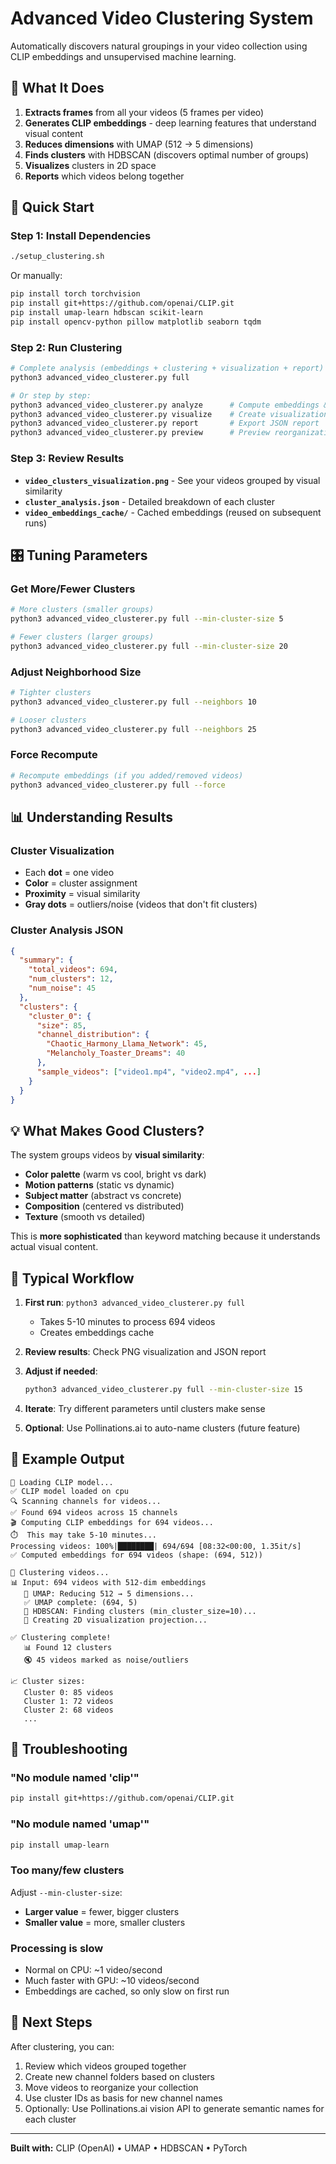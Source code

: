 # Advanced Video Clustering System

Automatically discovers natural groupings in your video collection using CLIP embeddings and unsupervised machine learning.

## 🎯 What It Does

1. **Extracts frames** from all your videos (5 frames per video)
2. **Generates CLIP embeddings** - deep learning features that understand visual content
3. **Reduces dimensions** with UMAP (512 → 5 dimensions)
4. **Finds clusters** with HDBSCAN (discovers optimal number of groups)
5. **Visualizes** clusters in 2D space
6. **Reports** which videos belong together

## 🚀 Quick Start

### Step 1: Install Dependencies

```bash
./setup_clustering.sh
```

Or manually:
```bash
pip install torch torchvision
pip install git+https://github.com/openai/CLIP.git
pip install umap-learn hdbscan scikit-learn
pip install opencv-python pillow matplotlib seaborn tqdm
```

### Step 2: Run Clustering

```bash
# Complete analysis (embeddings + clustering + visualization + report)
python3 advanced_video_clusterer.py full

# Or step by step:
python3 advanced_video_clusterer.py analyze      # Compute embeddings & cluster
python3 advanced_video_clusterer.py visualize    # Create visualization
python3 advanced_video_clusterer.py report       # Export JSON report
python3 advanced_video_clusterer.py preview      # Preview reorganization
```

### Step 3: Review Results

- **`video_clusters_visualization.png`** - See your videos grouped by visual similarity
- **`cluster_analysis.json`** - Detailed breakdown of each cluster
- **`video_embeddings_cache/`** - Cached embeddings (reused on subsequent runs)

## 🎛️ Tuning Parameters

### Get More/Fewer Clusters

```bash
# More clusters (smaller groups)
python3 advanced_video_clusterer.py full --min-cluster-size 5

# Fewer clusters (larger groups)
python3 advanced_video_clusterer.py full --min-cluster-size 20
```

### Adjust Neighborhood Size

```bash
# Tighter clusters
python3 advanced_video_clusterer.py full --neighbors 10

# Looser clusters
python3 advanced_video_clusterer.py full --neighbors 25
```

### Force Recompute

```bash
# Recompute embeddings (if you added/removed videos)
python3 advanced_video_clusterer.py full --force
```

## 📊 Understanding Results

### Cluster Visualization
- Each **dot** = one video
- **Color** = cluster assignment
- **Proximity** = visual similarity
- **Gray dots** = outliers/noise (videos that don't fit clusters)

### Cluster Analysis JSON
```json
{
  "summary": {
    "total_videos": 694,
    "num_clusters": 12,
    "num_noise": 45
  },
  "clusters": {
    "cluster_0": {
      "size": 85,
      "channel_distribution": {
        "Chaotic_Harmony_Llama_Network": 45,
        "Melancholy_Toaster_Dreams": 40
      },
      "sample_videos": ["video1.mp4", "video2.mp4", ...]
    }
  }
}
```

## 💡 What Makes Good Clusters?

The system groups videos by **visual similarity**:
- **Color palette** (warm vs cool, bright vs dark)
- **Motion patterns** (static vs dynamic)
- **Subject matter** (abstract vs concrete)
- **Composition** (centered vs distributed)
- **Texture** (smooth vs detailed)

This is **more sophisticated** than keyword matching because it understands actual visual content.

## 🔄 Typical Workflow

1. **First run**: `python3 advanced_video_clusterer.py full`
   - Takes 5-10 minutes to process 694 videos
   - Creates embeddings cache

2. **Review results**: Check PNG visualization and JSON report

3. **Adjust if needed**: 
   ```bash
   python3 advanced_video_clusterer.py full --min-cluster-size 15
   ```

4. **Iterate**: Try different parameters until clusters make sense

5. **Optional**: Use Pollinations.ai to auto-name clusters (future feature)

## 🎨 Example Output

```
🔧 Loading CLIP model...
✅ CLIP model loaded on cpu
🔍 Scanning channels for videos...
✅ Found 694 videos across 15 channels
🎬 Computing CLIP embeddings for 694 videos...
⏱️  This may take 5-10 minutes...
Processing videos: 100%|████████| 694/694 [08:32<00:00, 1.35it/s]
✅ Computed embeddings for 694 videos (shape: (694, 512))

🔮 Clustering videos...
📊 Input: 694 videos with 512-dim embeddings
   🔸 UMAP: Reducing 512 → 5 dimensions...
   ✅ UMAP complete: (694, 5)
   🔸 HDBSCAN: Finding clusters (min_cluster_size=10)...
   🔸 Creating 2D visualization projection...

✅ Clustering complete!
   📊 Found 12 clusters
   🔇 45 videos marked as noise/outliers

📈 Cluster sizes:
   Cluster 0: 85 videos
   Cluster 1: 72 videos
   Cluster 2: 68 videos
   ...
```

## 🐛 Troubleshooting

### "No module named 'clip'"
```bash
pip install git+https://github.com/openai/CLIP.git
```

### "No module named 'umap'"
```bash
pip install umap-learn
```

### Too many/few clusters
Adjust `--min-cluster-size`:
- **Larger value** = fewer, bigger clusters
- **Smaller value** = more, smaller clusters

### Processing is slow
- Normal on CPU: ~1 video/second
- Much faster with GPU: ~10 videos/second
- Embeddings are cached, so only slow on first run

## 🎯 Next Steps

After clustering, you can:
1. Review which videos grouped together
2. Create new channel folders based on clusters
3. Move videos to reorganize your collection
4. Use cluster IDs as basis for new channel names
5. Optionally: Use Pollinations.ai vision API to generate semantic names for each cluster

---

**Built with:** CLIP (OpenAI) • UMAP • HDBSCAN • PyTorch
